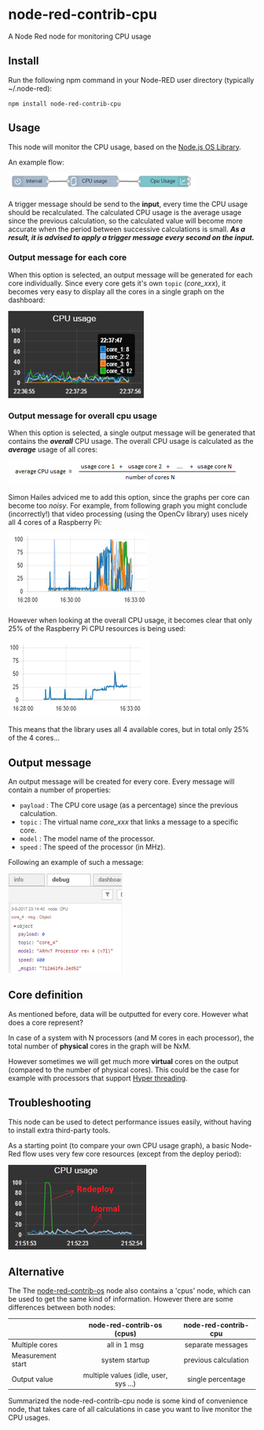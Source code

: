# node-red-contrib-cpu
A Node Red node for monitoring CPU usage

## Install
Run the following npm command in your Node-RED user directory (typically ~/.node-red):
```
npm install node-red-contrib-cpu
```
## Usage
This node will monitor the CPU usage, based on the [Node.js OS Library](https://nodejs.org/api/os.html).  

An example flow:

![Flow](https://raw.githubusercontent.com/bartbutenaers/node-red-contrib-cpu/master/images/cpu_flow.png)

A trigger message should be send to the **input**, every time the CPU usage should be recalculated.  The calculated CPU usage is the average usage since the previous calculation, so the calculated value will become more accurate when the period between successive calculations is small.  ***As a result, it is advised to apply a trigger message every second on the input.***

### Output message for each core
When this option is selected, an output message will be generated for each core individually.  Since every core gets it's own `topic` (*core_xxx*), it becomes very easy to display all the cores in a single graph on the dashboard:

![Graph with multiple cores](https://raw.githubusercontent.com/bartbutenaers/node-red-contrib-cpu/master/images/cpu_legend.png)

### Output message for overall cpu usage
When this option is selected, a single output message will be generated that contains the ***overall*** CPU usage.  The overall CPU usage is calculated as the ***average*** usage of all cores:

![Formula](https://raw.githubusercontent.com/bartbutenaers/node-red-contrib-cpu/master/images/cpu_formula.png)

Simon Hailes adviced me to add this option, since the graphs per core can become too *noisy*.  For example, from following graph you might conclude (incorrectly!) that video processing (using the OpenCv library) uses nicely all 4 cores of a Raspberry Pi:

![Formula](https://raw.githubusercontent.com/bartbutenaers/node-red-contrib-cpu/master/images/cpu_each_core.png)

However when looking at the overall CPU usage, it becomes clear that only 25% of the Raspberry Pi CPU resources is being used:

![Formula](https://raw.githubusercontent.com/bartbutenaers/node-red-contrib-cpu/master/images/cpu_overall.png)

This means that the library uses all 4 available cores, but in total only 25% of the 4 cores...

## Output message
An output message will be created for every core.  Every message will contain a number of properties:
* `payload` : The CPU core usage (as a percentage) since the previous calculation.
* `topic` : The virtual name *core_xxx* that links a message to a specific core.
* `model` : The model name of the processor.
* `speed` : The speed of the processor (in MHz).

Following an example of such a message:

![Debug message](https://raw.githubusercontent.com/bartbutenaers/node-red-contrib-cpu/master/images/cpu_debug.png)

## Core definition
As mentioned before, data will be outputted for every core.  However what does a core represent?  

In case of a system with N processors (and M cores in each processor), the total number of **physical** cores in the graph will be NxM.

However sometimes we will get much more **virtual** cores on the output (compared to the number of physical cores).  This could be the case for example with processors that support [Hyper threading](https://en.wikipedia.org/wiki/Hyper-threading).

## Troubleshooting
This node can be used to detect performance issues easily, without having to install extra third-party tools.

As a starting point (to compare your own CPU usage graph), a basic Node-Red flow uses very few core resources (except from the deploy period):

![Basic flow graph](https://raw.githubusercontent.com/bartbutenaers/node-red-contrib-cpu/master/images/cpu_graph.png)

## Alternative
The The [node-red-contrib-os](https://www.npmjs.com/package/node-red-contrib-os) node also contains a 'cpus' node, which can be used to get the same kind of information.  However there are some differences between both nodes:

|                    | node-red-contrib-os (cpus)             |  node-red-contrib-cpu |
| ------------------ |:--------------------------------------:| :--------------------:|
| Multiple cores     | all in 1 msg                           | separate messages     |
| Measurement start  | system startup                         | previous calculation  |
| Output value       | multiple values (idle, user, sys ...)  | single percentage     |

Summarized the node-red-contrib-cpu node is some kind of convenience node, that takes care of all calculations in case you want to live monitor the CPU usages. 
